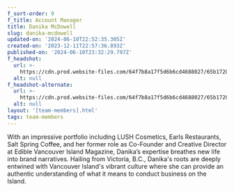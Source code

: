 ```yaml
---
f_sort-order: 9
f_title: Account Manager
title: Danika McDowell
slug: danika-mcdowell
updated-on: '2024-06-10T22:52:35.305Z'
created-on: '2023-12-11T22:57:36.893Z'
published-on: '2024-06-10T23:32:29.797Z'
f_headshot:
  url: >-
    https://cdn.prod.website-files.com/64f7b8a17f5d6b6cd4688027/65b1720607c496667a416621_231005_LiaCrowe_Danika_013.jpeg
  alt: null
f_headshot-alternate:
  url: >-
    https://cdn.prod.website-files.com/64f7b8a17f5d6b6cd4688027/65b1720c0870f3c7ba5fb736_231005_LiaCrowe_Danika_007.jpeg
  alt: null
layout: '[team-members].html'
tags: team-members
---
```


With an impressive portfolio including LUSH Cosmetics, Earls Restaurants, Salt Spring Coffee, and her former role as Co-Founder and Creative Director at Edible Vancouver Island Magazine, Danika’s expertise breathes new life into brand narratives. Hailing from Victoria, B.C., Danika's roots are deeply entwined with Vancouver Island's vibrant culture where she can provide an authentic understanding of what it means to conduct business on the Island.
